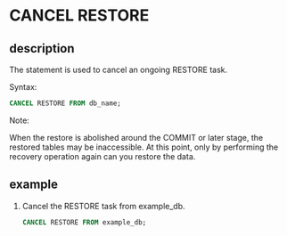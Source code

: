 # CANCEL RESTORE

## description

The statement is used to cancel an ongoing RESTORE task.

Syntax:

```sql
CANCEL RESTORE FROM db_name;
```

Note:

When the restore is abolished around the COMMIT or later stage, the restored tables may be inaccessible. At this point, only by performing the recovery operation again can you restore the data.

## example

1. Cancel the RESTORE task from example_db.

    ```sql
    CANCEL RESTORE FROM example_db;
    ```
